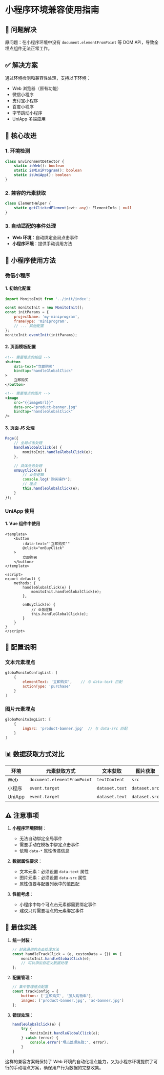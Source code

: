 # 小程序环境兼容使用指南

## 🎯 问题解决

原问题：在小程序环境中没有 `document.elementFromPoint` 等 DOM API，导致全埋点组件无法正常工作。

## ✅ 解决方案

通过环境检测和兼容性处理，支持以下环境：
- Web 浏览器（原有功能）
- 微信小程序
- 支付宝小程序
- 百度小程序
- 字节跳动小程序
- UniApp 多端应用

## 🚀 核心改进

### 1. 环境检测
```typescript
class EnvironmentDetector {
    static isWeb(): boolean
    static isMiniProgram(): boolean  
    static isUniApp(): boolean
}
```

### 2. 兼容的元素获取
```typescript
class ElementHelper {
    static getClickedElement(evt: any): ElementInfo | null
}
```

### 3. 自动适配的事件处理
- **Web 环境**：自动绑定全局点击事件
- **小程序环境**：提供手动调用方法

## 📱 小程序使用方法

### 微信小程序

#### 1. 初始化配置
```javascript
import MonitoInit from '../init/index';

const monitoInit = new MonitoInit();
const initParams = {
    projectName: 'my-miniprogram',
    frameType: 'miniprogram',
    // ... 其他配置
};
monitoInit.eventInit(initParams);
```

#### 2. 页面模板配置
```xml
<!-- 需要埋点的按钮 -->
<button 
    data-text="立即购买"
    bindtap="handleGlobalClick"
>
    立即购买
</button>

<!-- 需要埋点的图片 -->
<image 
    src="{{imageUrl}}" 
    data-src="product-banner.jpg"
    bindtap="handleGlobalClick"
/>
```

#### 3. 页面 JS 处理
```javascript
Page({
    // 全局点击处理
    handleGlobalClick(e) {
        monitoInit.handleGlobalClick(e);
    },
    
    // 具体业务处理
    onBuyClick(e) {
        // 业务逻辑
        console.log('购买操作');
        // 埋点
        this.handleGlobalClick(e);
    }
});
```

### UniApp 使用

#### 1. Vue 组件中使用
```vue
<template>
    <button 
        :data-text="'立即购买'"
        @click="onBuyClick"
    >
        立即购买
    </button>
</template>

<script>
export default {
    methods: {
        handleGlobalClick(e) {
            monitoInit.handleGlobalClick(e);
        },
        
        onBuyClick(e) {
            // 业务逻辑
            this.handleGlobalClick(e);
        }
    }
}
</script>
```

## 🔧 配置说明

### 文本元素埋点
```javascript
globaMonitoConfigList: [
    {
        elementText: '立即购买',    // 与 data-text 匹配
        actionType: 'purchase'
    }
]
```

### 图片元素埋点
```javascript
globaMonitoImgList: [
    {
        imgSrc: 'product-banner.jpg'  // 与 data-src 匹配
    }
]
```

## 📊 数据获取方式对比

| 环境 | 元素获取方式 | 文本获取 | 图片获取 |
|------|-------------|----------|----------|
| Web | `document.elementFromPoint` | `textContent` | `src` |
| 小程序 | `event.target` | `dataset.text` | `dataset.src` |
| UniApp | `event.target` | `dataset.text` | `dataset.src` |

## ⚠️ 注意事项

1. **小程序环境限制**：
   - 无法自动绑定全局事件
   - 需要手动在模板中绑定点击事件
   - 依赖 `data-*` 属性传递信息

2. **数据属性要求**：
   - 文本元素：必须设置 `data-text` 属性
   - 图片元素：必须设置 `data-src` 属性
   - 属性值要与配置列表中的值匹配

3. **性能考虑**：
   - 小程序中每个可点击元素都需要绑定事件
   - 建议只对需要埋点的元素绑定事件

## 🎨 最佳实践

1. **统一封装**：
   ```javascript
   // 封装通用的点击处理方法
   const handleTrackClick = (e, customData = {}) => {
       monitoInit.handleGlobalClick(e);
       // 可以添加自定义数据处理
   };
   ```

2. **配置管理**：
   ```javascript
   // 集中管理埋点配置
   const trackConfig = {
       buttons: ['立即购买', '加入购物车'],
       images: ['product-banner.jpg', 'ad-banner.jpg']
   };
   ```

3. **错误处理**：
   ```javascript
   handleGlobalClick(e) {
       try {
           monitoInit.handleGlobalClick(e);
       } catch (error) {
           console.error('埋点处理失败:', error);
       }
   }
   ```

这样的兼容方案既保持了 Web 环境的自动化埋点能力，又为小程序环境提供了可行的手动埋点方案，确保用户行为数据的完整收集。
